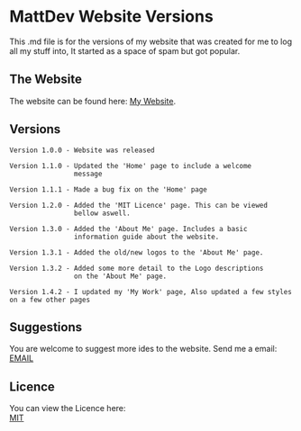 # MattDev Website Versions

This .md file is for the versions of my website that was created for me to log all my stuff into, It started as a space of spam but got popular. 

## The Website

The website can be found here: [My Website](https://sites.google.com/view/mattdev/home?authuser=0).

## Versions

 ```
Version 1.0.0 - Website was released 

Version 1.1.0 - Updated the 'Home' page to include a welcome
                 message

Version 1.1.1 - Made a bug fix on the 'Home' page

Version 1.2.0 - Added the 'MIT Licence' page. This can be viewed
                 bellow aswell.

Version 1.3.0 - Added the 'About Me' page. Includes a basic 
                 information guide about the website.

Version 1.3.1 - Added the old/new logos to the 'About Me' page.

Version 1.3.2 - Added some more detail to the Logo descriptions
                 on the 'About Me' page.
                 
Version 1.4.2 - I updated my 'My Work' page, Also updated a few styles on a few other pages
```

## Suggestions
You are welcome to suggest more ides to the website. Send me a email: [EMAIL](https://sites.google.com/view/mattdev/home/contact)

## Licence
You can view the Licence here:    
[MIT](https://choosealicense.com/licenses/mit/)
